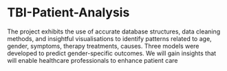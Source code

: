 # TBI-Patient-Analysis
The project exhibits the use of accurate database structures, data cleaning methods, and insightful visualisations to identify patterns related to age, gender, symptoms, therapy treatments, causes. Three models were developed to predict gender-specific outcomes. We will gain insights that will enable healthcare professionals to enhance patient care
